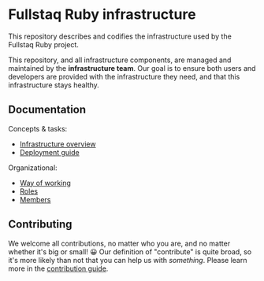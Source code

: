 # Fullstaq Ruby infrastructure

This repository describes and codifies the infrastructure used by the Fullstaq Ruby project.

This repository, and all infrastructure components, are managed and maintained by the **infrastructure team**. Our goal is to ensure both users and developers are provided with the infrastructure they need, and that this infrastructure stays healthy.

## Documentation

Concepts & tasks:

 * [Infrastructure overview](docs/infrastructure-overview.md)
 * [Deployment guide](docs/deploy.md)

Organizational:

 * [Way of working](docs/way-of-working.md)
 * [Roles](docs/roles.md)
 * [Members](docs/members.md)

## Contributing

We welcome all contributions, no matter who you are, and no matter whether it's big or small! 😀 Our definition of "contribute" is quite broad, so it's more likely than not that you can help us with _something_. Please learn more in the [contribution guide](CONTRIBUTING.md).
